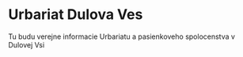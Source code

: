 # Urbariat Dulova Ves
Tu budu verejne informacie Urbariatu a pasienkoveho spolocenstva v Dulovej Vsi 
